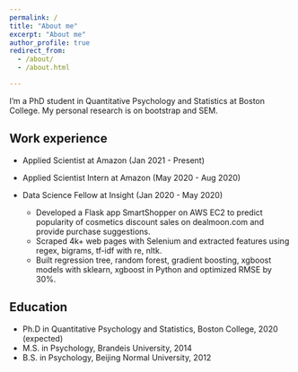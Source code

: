 ```yaml
---
permalink: /
title: "About me"
excerpt: "About me"
author_profile: true
redirect_from:
  - /about/
  - /about.html

---
```


I’m a PhD student in Quantitative Psychology and Statistics at Boston College. My personal research is on bootstrap and SEM.


Work experience
------
* Applied Scientist at Amazon (Jan 2021 - Present)

* Applied Scientist Intern at Amazon (May 2020 - Aug 2020)

* Data Science Fellow at Insight (Jan 2020 - May 2020)
  * Developed a Flask app SmartShopper on AWS EC2 to predict popularity of cosmetics discount sales on dealmoon.com and provide purchase suggestions.
  * Scraped 4k+ web pages with Selenium and extracted features using regex, bigrams, tf-idf with re, nltk.
  * Built regression tree, random forest, gradient boosting, xgboost models with sklearn, xgboost in Python and optimized RMSE by 30%.


Education
------
* Ph.D in Quantitative Psychology and Statistics, Boston College, 2020 (expected)
* M.S. in Psychology, Brandeis University, 2014
* B.S. in Psychology, Beijing Normal University, 2012

